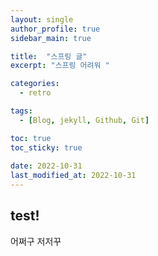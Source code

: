 ```yaml
---
layout: single
author_profile: true
sidebar_main: true

title:  "스프링 글"
excerpt: "스프링 어려워 "

categories:
  - retro

tags:
  - [Blog, jekyll, Github, Git]

toc: true
toc_sticky: true
 
date: 2022-10-31
last_modified_at: 2022-10-31
---
```



## test!

어쩌구 저저꾸 